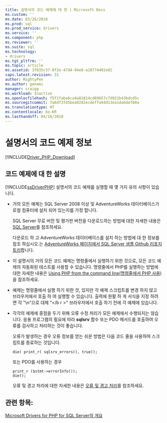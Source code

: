 ```yaml
---
title: 설명서의 코드 예제에 대 한 | Microsoft Docs
ms.custom: ''
ms.date: 03/26/2018
ms.prod: sql
ms.prod_service: drivers
ms.service: ''
ms.component: php
ms.reviewer: ''
ms.suite: sql
ms.technology:
- drivers
ms.tgt_pltfrm: ''
ms.topic: article
ms.assetid: 3f035c37-0f2e-47d4-94e0-a10774402e82
caps.latest.revision: 31
author: MightyPen
ms.author: genemi
manager: craigg
ms.workload: Inactive
ms.openlocfilehash: f5f1faba6ca4a81814cd69657c7d921b43bdcd5c
ms.sourcegitcommit: 7a6df3fd5bea9282ecdeffa94d13ea1da6def80a
ms.translationtype: HT
ms.contentlocale: ko-KR
ms.lasthandoff: 04/16/2018
---
```

# <a name="about-code-examples-in-the-documentation"></a>설명서의 코드 예제 정보
[!INCLUDE[Driver_PHP_Download](../../includes/driver_php_download.md)]

## <a name="remarks-about-the-code-examples"></a>코드 예제에 대 한 설명
[!INCLUDE[ssDriverPHP](../../includes/ssdriverphp_md.md)] 설명서의 코드 예제를 실행할 때 몇 가지 유의 사항이 있습니다.  
  
-   거의 모든 예제는 SQL Server 2008 이상 및 AdventureWorks 데이터베이스가 로컬 컴퓨터에 설치 되어 있는지를 가정 합니다.  
  
    SQL Server 무료 버전 및 평가판 버전을 다운로드하는 방법에 대한 자세한 내용은 [SQL Server](http://go.microsoft.com/fwlink/?LinkID=120193)를 참조하세요.  
  
    다운로드 하 고 AdventureWorks 데이터베이스를 설치 하는 방법에 대 한 정보를 참조 하십시오.는 [AdventureWorks 페이지에서 SQL Server 샘플 Github 리포지토리](https://github.com/Microsoft/sql-server-samples/tree/master/samples/databases/adventure-works)합니다.
  
-   이 설명서의 거의 모든 코드 예제는 명령줄에서 실행하기 위한 것으로, 모든 코드 예제의 자동화된 테스트를 사용할 수 있습니다. 명령줄에서 PHP를 실행하는 방법에 대한 자세한 내용은 [Using PHP from the command line(명령줄에서 PHP 사용)](http://php.net/manual/en/features.commandline.php)을 참조하세요.  
  
-   예제는 명령줄에서 실행 하기 위한 것, 있지만 각 예제 스크립트를 변경 하지 않고 브라우저에서 호출 하 여 실행할 수 있습니다. 출력에 원활 하 게 서식을 지정 하려면 각 "\n"으로 대체 "\<\/b r >" 브라우저에서 호출 하기 전에 각 예제에 있습니다.  
  
-   각각의 예제에 중점을 두기 위해 오류 수정 처리가 모든 예제에서 수행되지는 않습니다. 응용 프로그램의 필요에 따라 **sqlsrv** 함수 또는 PDO 메서드를 호출하여 오류를 검사하고 처리하는 것이 좋습니다.  
  
    오류가 발생하는 경우 오류 정보를 얻는 쉬운 방법은 다음 코드 줄을 사용하여 스크립트를 종료하는 것입니다.  
  
    ```  
    die( print_r( sqlsrv_errors(), true));  
    ```  
  
    또는 PDO를 사용하는 경우  
  
    ```  
    print_r ($stmt->errorInfo());  
    die();  
    ```  
  
    오류 및 경고 처리에 대한 자세한 내용은 [오류 및 경고 처리](../../connect/php/handling-errors-and-warnings.md)를 참조하세요.  
  
## <a name="see-also"></a>관련 항목:  
[Microsoft Drivers for PHP for SQL Server의 개요](../../connect/php/overview-of-the-php-sql-driver.md)
  
